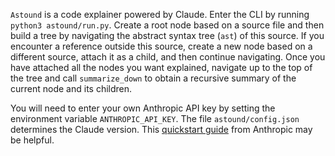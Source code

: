 `Astound` is a code explainer powered by Claude. Enter the CLI by running `python3 astound/run.py`. Create a root node based on a source file and then build a tree by navigating the abstract syntax tree (`ast`) of this source. If you encounter a reference outside this source, create a new node based on a different source, attach it as a child, and then continue navigating. Once you have attached all the nodes you want explained, navigate up to the top of the tree and call `summarize_down` to obtain a recursive summary of the current node and its children.

You will need to enter your own Anthropic API key by setting the environment variable `ANTHROPIC_API_KEY`. The file `astound/config.json` determines the Claude version. This [quickstart guide](https://docs.anthropic.com/en/docs/quickstart-guide) from Anthropic may be helpful.
